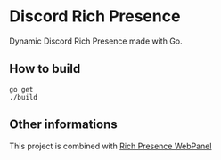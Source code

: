 # Discord Rich Presence

Dynamic Discord Rich Presence made with Go.

## How to build

```
go get
./build
```

## Other informations

This project is combined with [Rich Presence WebPanel](https://github.com/FraWolf/rp.frawolf.dev)
